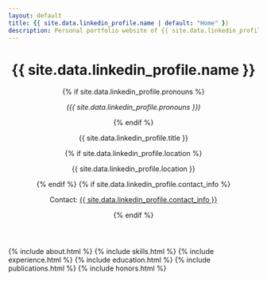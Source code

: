 ```yaml
---
layout: default
title: {{ site.data.linkedin_profile.name | default: "Home" }}
description: Personal portfolio website of {{ site.data.linkedin_profile.name }}, {{ site.data.linkedin_profile.title | default: "displaying professional experience, skills, and projects" }}.
---
```


<header class="profile-header">
  <h1>{{ site.data.linkedin_profile.name }}</h1>
  {% if site.data.linkedin_profile.pronouns %}
    <p><em>({{ site.data.linkedin_profile.pronouns }})</em></p>
  {% endif %}
  <p>{{ site.data.linkedin_profile.title }}</p>
  {% if site.data.linkedin_profile.location %}
    <p>{{ site.data.linkedin_profile.location }}</p>
  {% endif %}
  {% if site.data.linkedin_profile.contact_info %}
    <p>Contact: <a href="https://{{ site.data.linkedin_profile.contact_info }}" target="_blank">{{ site.data.linkedin_profile.contact_info }}</a></p>
  {% endif %}
</header>

{% include about.html %}
{% include skills.html %}
{% include experience.html %}
{% include education.html %}
{% include publications.html %}
{% include honors.html %}
